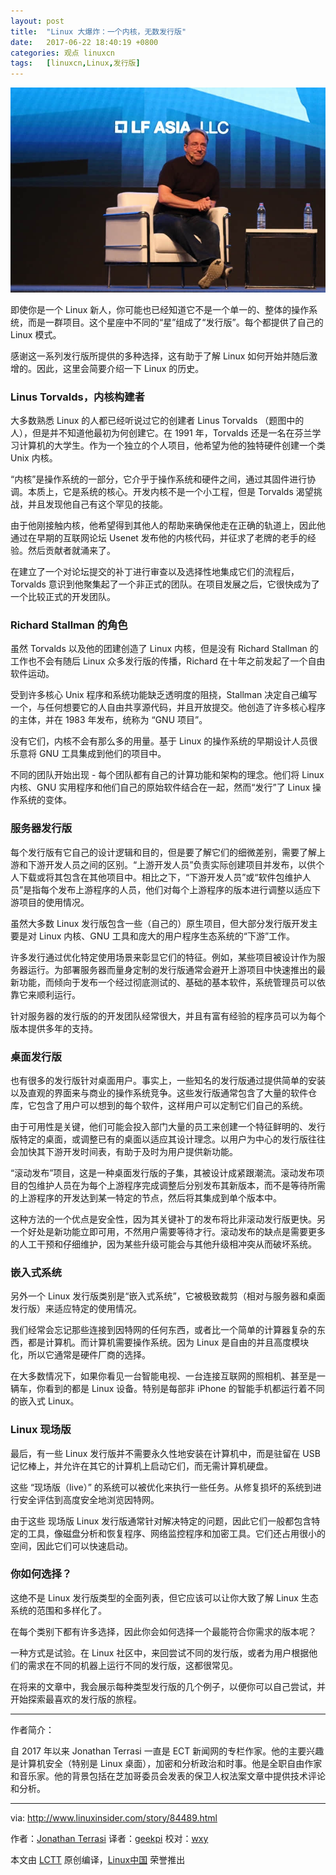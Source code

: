 ```yaml
---
layout: post
title:	"Linux 大爆炸：一个内核，无数发行版"
date:	2017-06-22 18:40:19 +0800 
categories:	观点 linuxcn 
tags:	[linuxcn,Linux,发行版]
---
```



![](/Asserts/Images/album/201706/22/184001sbdg2a4d0djrr0er.jpg)


即使你是一个 Linux 新人，你可能也已经知道它不是一个单一的、整体的操作系统，而是一群项目。这个星座中不同的“星”组成了“发行版”。每个都提供了自己的 Linux 模式。


感谢这一系列发行版所提供的多种选择，这有助于了解 Linux 如何开始并随后激增的。因此，这里会简要介绍一下 Linux 的历史。


### Linus Torvalds，内核构建者


大多数熟悉 Linux 的人都已经听说过它的创建者 Linus Torvalds （题图中的人），但是并不知道他最初为何创建它。在 1991 年，Torvalds 还是一名在芬兰学习计算机的大学生。作为一个独立的个人项目，他希望为他的独特硬件创建一个类 Unix 内核。


“内核”是操作系统的一部分，它介乎于操作系统和硬件之间，通过其固件进行协调。本质上，它是系统的核心。开发内核不是一个小工程，但是 Torvalds 渴望挑战，并且发现他自己有这个罕见的技能。


由于他刚接触内核，他希望得到其他人的帮助来确保他走在正确的轨道上，因此他通过在早期的互联网论坛 Usenet 发布他的内核代码，并征求了老牌的老手的经验。然后贡献者就涌来了。


在建立了一个对论坛提交的补丁进行审查以及选择性地集成它们的流程后，Torvalds 意识到他聚集起了一个非正式的团队。在项目发展之后，它很快成为了一个比较正式的开发团队。


### Richard Stallman 的角色


虽然 Torvalds 以及他的团建创造了 Linux 内核，但是没有 Richard Stallman 的工作也不会有随后 Linux 众多发行版的传播，Richard 在十年之前发起了一个自由软件运动。


受到许多核心 Unix 程序和系统功能缺乏透明度的阻挠，Stallman 决定自己编写一个，与任何想要它的人自由共享源代码，并且开放提交。他创造了许多核心程序的主体，并在 1983 年发布，统称为 “GNU 项目”。


没有它们，内核不会有那么多的用量。基于 Linux 的操作系统的早期设计人员很乐意将 GNU 工具集成到他们的项目中。


不同的团队开始出现 - 每个团队都有自己的计算功能和架构的理念。他们将 Linux 内核、GNU 实用程序和他们自己的原始软件结合在一起，然而“发行”了 Linux 操作系统的变体。


### 服务器发行版


每个发行版有它自己的设计逻辑和目的，但是要了解它们的细微差别，需要了解上游和下游开发人员之间的区别。“上游开发人员”负责实际创建项目并发布，以供个人下载或将其包含在其他项目中。相比之下，“下游开发人员”或“软件包维护人员”是指每个发布上游程序的人员，他们对每个上游程序的版本进行调整以适应下游项目的使用情况。


虽然大多数 Linux 发行版包含一些（自己的）原生项目，但大部分发行版开发主要是对 Linux 内核、GNU 工具和庞大的用户程序生态系统的“下游”工作。


许多发行通过优化特定使用场景来彰显它们的特征。例如，某些项目被设计作为服务器运行。为部署服务器而量身定制的发行版通常会避开上游项目中快速推出的最新功能，而倾向于发布一个经过彻底测试的、基础的基本软件，系统管理员可以依靠它来顺利运行。


针对服务器的发行版的的开发团队经常很大，并且有富有经验的程序员可以为每个版本提供多年的支持。


### 桌面发行版


也有很多的发行版针对桌面用户。事实上，一些知名的发行版通过提供简单的安装以及直观的界面来与商业的操作系统竞争。这些发行版通常包含了大量的软件仓库，它包含了用户可以想到的每个软件，这样用户可以定制它们自己的系统。


由于可用性是关键，他们可能会投入部门大量的员工来创建一个特征鲜明的、发行版特定的桌面，或调整已有的桌面以适应其设计理念。以用户为中心的发行版往往会加快其下游开发时间表，有助于及时为用户提供新功能。


“滚动发布”项目，这是一种桌面发行版的子集，其被设计成紧跟潮流。滚动发布项目的包维护人员在为每个上游程序完成调整后分别发布其新版本，而不是等待所需的上游程序的开发达到某一特定的节点，然后将其集成到单个版本中。


这种方法的一个优点是安全性，因为其关键补丁的发布将比非滚动发行版更快。另一个好处是新功能立即可用，不然用户需要等待才行。滚动发布的缺点是需要更多的人工干预和仔细维护，因为某些升级可能会与其他升级相冲突从而破坏系统。


### 嵌入式系统


另外一个 Linux 发行版类别是“嵌入式系统”，它被极致裁剪（相对与服务器和桌面发行版）来适应特定的使用情况。


我们经常会忘记那些连接到因特网的任何东西，或者比一个简单的计算器复杂的东西，都是计算机。而计算机需要操作系统。因为 Linux 是自由的并且高度模块化，所以它通常是硬件厂商的选择。


在大多数情况下，如果你看见一台智能电视、一台连接互联网的照相机、甚至是一辆车，你看到的都是 Linux 设备。特别是每部非 iPhone 的智能手机都运行着不同的嵌入式 Linux。


### Linux 现场版


最后，有一些 Linux 发行版并不需要永久性地安装在计算机中，而是驻留在 USB 记忆棒上，并允许在其它的计算机上启动它们，而无需计算机硬盘。


这些 “现场版（live）” 的系统可以被优化来执行一些任务。从修复损坏的系统到进行安全评估到高度安全地浏览因特网。


由于这些 现场版 Linux 发行版通常针对解决特定的问题，因此它们一般都包含特定的工具，像磁盘分析和恢复程序、网络监控程序和加密工具。它们还占用很小的空间，因此它们可以快速启动。


### 你如何选择？


这绝不是 Linux 发行版类型的全面列表，但它应该可以让你大致了解 Linux 生态系统的范围和多样化了。


在每个类别下都有许多选择，因此你会如何选择一个最能符合你需求的版本呢？


一种方式是试验。在 Linux 社区中，来回尝试不同的发行版，或者为用户根据他们的需求在不同的机器上运行不同的发行版，这都很常见。


在将来的文章中，我会展示每种类型发行版的几个例子，以便你可以自己尝试，并开始探索最喜欢的发行版的旅程。




---


作者简介：


自 2017 年以来 Jonathan Terrasi 一直是 ECT 新闻网的专栏作家。他的主要兴趣是计算机安全（特别是 Linux 桌面），加密和分析政治和时事。他是全职自由作家和音乐家。他的背景包括在芝加哥委员会发表的保卫人权法案文章中提供技术评论和分析。




---


via: <http://www.linuxinsider.com/story/84489.html>


作者：[Jonathan Terrasi](http://www.linuxinsider.com/story/84489.html?rss=1#searchbyline) 译者：[geekpi](https://github.com/geekpi) 校对：[wxy](https://github.com/wxy)


本文由 [LCTT](https://github.com/LCTT/TranslateProject) 原创编译，[Linux中国](https://linux.cn/) 荣誉推出
